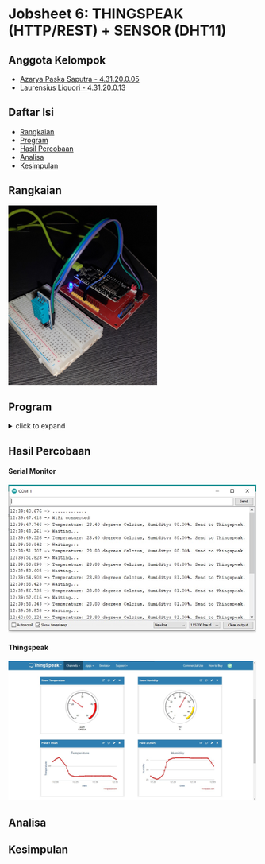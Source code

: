 
# Jobsheet 6: THINGSPEAK (HTTP/REST) + SENSOR (DHT11)


## Anggota Kelompok
- [Azarya Paska Saputra - 4.31.20.0.05](https://github.com/azpaska)
- [Laurensius Liquori - 4.31.20.0.13](https://github.com/llaurensius)

## Daftar Isi
  * [Rangkaian](#rangkaian)
  * [Program](#program)
  * [Hasil Percobaan](#hasil-percobaan)
  * [Analisa](#analisa)
  * [Kesimpulan](#kesimpulan)
  
## Rangkaian

<img src="https://raw.githubusercontent.com/llaurensius/pratikum-sistemembeded-2223/main/jobsheet-6/rangkaian.jpg"   alt="rangkaian" width="300">

## Program

<details>
  <summary>click to expand</summary>
 
```c
#include <DHT.h>
#include <ESP8266WiFi.h>
 
String apiKey = "O54IVHCUBLMPKMWD";     //  Enter your Write API key from ThingSpeak
 
const char *ssid =  "ALPHA 1";     // replace with your wifi ssid and wpa2 key
const char *pass =  "wologito37";
const char* server = "api.thingspeak.com";
 
#define DHTPIN D5          //pin where the dht11 is connected
 
DHT dht(DHTPIN, DHT11);
 
WiFiClient client;
 
void setup() 
{
       Serial.begin(115200);
       delay(10);
       dht.begin();
 
       Serial.println("Connecting to ");
       Serial.println(ssid);
       
       WiFi.begin(ssid, pass);
 
      while (WiFi.status() != WL_CONNECTED) 
     {
            delay(500);
            Serial.print(".");
     }
      Serial.println("");
      Serial.println("WiFi connected");
}
 
void loop() 
{
      float h = dht.readHumidity();
      float t = dht.readTemperature();
      
              if (isnan(h) || isnan(t)) 
                 {
                     Serial.println("Failed to read from DHT sensor!");
                      return;
                 }
                         if (client.connect(server,80))   //   "184.106.153.149" or api.thingspeak.com
                      {     
                             String postStr = apiKey;
                             postStr +="&field1=";
                             postStr += String(t);
                             postStr +="&field2=";
                             postStr += String(h);
                             postStr += "\r\n\r\n";
 
                             client.print("POST /update HTTP/1.1\n");
                             client.print("Host: api.thingspeak.com\n");
                             client.print("Connection: close\n");
                             client.print("X-THINGSPEAKAPIKEY: "+apiKey+"\n");
                             client.print("Content-Type: application/x-www-form-urlencoded\n");
                             client.print("Content-Length: ");
                             client.print(postStr.length());
                             client.print("\n\n");
                             client.print(postStr);
 
                             Serial.print("Temperature: ");
                             Serial.print(t);
                             Serial.print(" degrees Celcius, Humidity: ");
                             Serial.print(h);
                             Serial.println("%. Send to Thingspeak.");
                        }
          client.stop();
          Serial.println("Waiting...");
          
  // thingspeak needs minimum 15 sec delay between updates
  delay(1000);
}
```
</details>

## Hasil Percobaan

#### Serial Monitor
<img src="https://raw.githubusercontent.com/llaurensius/pratikum-sistemembeded-2223/main/jobsheet-6/serial%20monitor.jpg"   alt="rangkaian" width="500">

#### Thingspeak
<img src="https://raw.githubusercontent.com/llaurensius/pratikum-sistemembeded-2223/main/jobsheet-6/thingspeak.jpg"   alt="rangkaian" width="500">

## Analisa

## Kesimpulan
